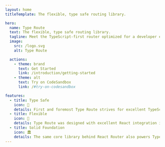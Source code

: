 ```yaml
---
layout: home
titleTemplate: The flexible, type safe routing library.

hero:
  name: Type Route
  text: The flexible, type safe routing library.
  tagline: Meet the TypeScript-first router optimized for a developer experience that is second to none.
  image:
    src: /logo.svg
    alt: Type Route

  actions:
    - theme: brand
      text: Get Started
      link: /introduction/getting-started
    - theme: alt
      text: Try on CodeSandbox
      link: /#try-on-codesandbox

features:
  - title: Type Safe
    icon: 💯
    details: First and foremost Type Route strives for excellent TypeScript support. An API designed for static analysis not only means the compiler has your back but also enables your editor to provide intelligent hints and warnings as you code.
  - title: Flexible
    icon: 🚀
    details: Type Route was designed with excellent React integration in mind but isn't coupled to a specific UI framework. Use it with Vue, Svelte, Angular, Ember or anything else. There's even support for non-browser environments like React Native.
  - title: Solid Foundation
    icon: 🏛️
    details: The same core library behind React Router also powers Type Route. From this solid foundation Type Route adds a simple and flexible API optimized for a developer experience that is second to none.
---
```


